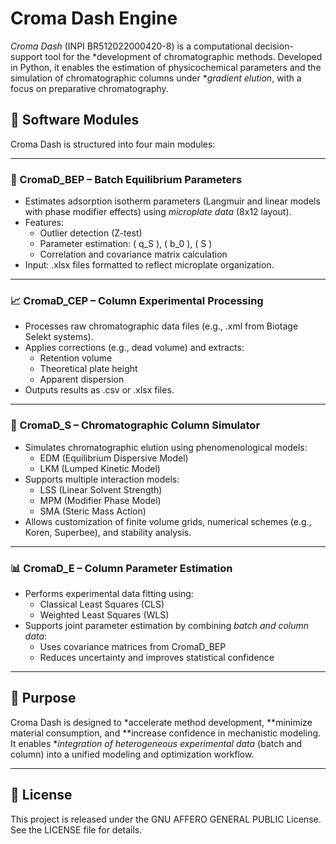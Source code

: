 # Croma Dash Engine

*Croma Dash* (INPI BR512022000420-8) is a computational decision-support tool for the *development of chromatographic methods. Developed in Python, it enables the estimation of physicochemical parameters and the simulation of chromatographic columns under **gradient elution*, with a focus on preparative chromatography.

## 🔧 Software Modules

Croma Dash is structured into four main modules:

---

### 🧪 CromaD_BEP – Batch Equilibrium Parameters

- Estimates adsorption isotherm parameters (Langmuir and linear models with phase modifier effects) using *microplate data* (8x12 layout).
- Features:
  - Outlier detection (Z-test)
  - Parameter estimation: \( q_S \), \( b_0 \), \( S \)
  - Correlation and covariance matrix calculation
- Input: .xlsx files formatted to reflect microplate organization.

---

### 📈 CromaD_CEP – Column Experimental Processing

- Processes raw chromatographic data files (e.g., .xml from Biotage Selekt systems).
- Applies corrections (e.g., dead volume) and extracts:
  - Retention volume
  - Theoretical plate height
  - Apparent dispersion
- Outputs results as .csv or .xlsx files.

---

### 🔬 CromaD_S – Chromatographic Column Simulator

- Simulates chromatographic elution using phenomenological models:
  - EDM (Equilibrium Dispersive Model)
  - LKM (Lumped Kinetic Model)
- Supports multiple interaction models:
  - LSS (Linear Solvent Strength)
  - MPM (Modifier Phase Model)
  - SMA (Steric Mass Action)
- Allows customization of finite volume grids, numerical schemes (e.g., Koren, Superbee), and stability analysis.

---

### 📊 CromaD_E – Column Parameter Estimation

- Performs experimental data fitting using:
  - Classical Least Squares (CLS)
  - Weighted Least Squares (WLS)
- Supports joint parameter estimation by combining *batch and column data*:
  - Uses covariance matrices from CromaD_BEP
  - Reduces uncertainty and improves statistical confidence

---

## 🎯 Purpose

Croma Dash is designed to *accelerate method development, **minimize material consumption, and **increase confidence in mechanistic modeling. It enables **integration of heterogeneous experimental data* (batch and column) into a unified modeling and optimization workflow.

---

## 📄 License

This project is released under the GNU AFFERO GENERAL PUBLIC License. See the LICENSE file for details.
